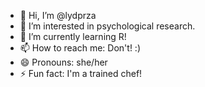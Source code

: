 - 👋 Hi, I’m @lydprza
- 👀 I’m interested in psychological research.
- 🌱 I’m currently learning R!
- 📫 How to reach me: Don't! :)
- 😄 Pronouns: she/her
- ⚡ Fun fact: I'm a trained chef!

<!---
lydprza/lydprza is a ✨ special ✨ repository because its `README.md` (this file) appears on your GitHub profile.
You can click the Preview link to take a look at your changes.
--->
